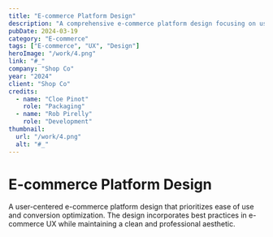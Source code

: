 ```yaml
---
title: "E-commerce Platform Design"
description: "A comprehensive e-commerce platform design focusing on user experience and conversion optimization."
pubDate: 2024-03-19
category: "E-commerce"
tags: ["E-commerce", "UX", "Design"]
heroImage: "/work/4.png"
link: "#_"
company: "Shop Co"
year: "2024"
client: "Shop Co"
credits:
  - name: "Cloe Pinot"
    role: "Packaging"
  - name: "Rob Pirelly"
    role: "Development"
thumbnail:
  url: "/work/4.png"
  alt: "#_"
---
```


# E-commerce Platform Design

A user-centered e-commerce platform design that prioritizes ease of use and conversion optimization. The design incorporates best practices in e-commerce UX while maintaining a clean and professional aesthetic.
